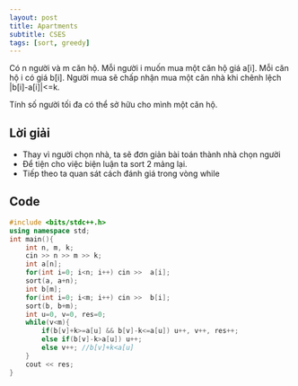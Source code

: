 ```yaml
---
layout: post
title: Apartments
subtitle: CSES
tags: [sort, greedy]
---
```

Có n người và m căn hộ. Mỗi người i muốn mua một căn hộ giá a[i]. Mỗi căn hộ i có giá b[i]. Người mua sẽ chấp nhận mua một căn nhà khi chênh lệch |b[i]-a[i]|<=k.

Tính số người tối đa có thể sở hữu cho mình một căn hộ.

## Lời giải
- Thay vì người chọn nhà, ta sẽ đơn giản bài toán thành nhà chọn người
- Để tiện cho việc biện luận ta sort 2 mảng lại.
- Tiếp theo ta quan sát cách đánh giá trong vòng while

## Code
```cpp
#include <bits/stdc++.h>
using namespace std;
int main(){
	int n, m, k;
	cin >> n >> m >> k;
	int a[n];
	for(int i=0; i<n; i++) cin >>  a[i];
	sort(a, a+n);
	int b[m];
	for(int i=0; i<m; i++) cin >>  b[i];
	sort(b, b+m);
	int u=0, v=0, res=0;
	while(v<m){
		if(b[v]+k>=a[u] && b[v]-k<=a[u]) u++, v++, res++;
		else if(b[v]-k>a[u]) u++;
		else v++; //b[v]+k<a[u]
	}
	cout << res;
}
```
